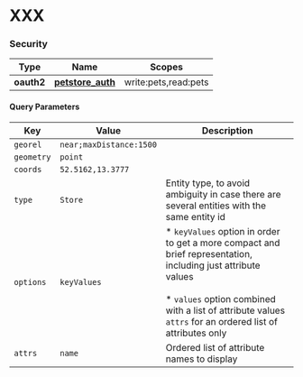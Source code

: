 # XXX


### Security

|Type|Name|Scopes|
|---|---|---|
|**oauth2**|**[petstore_auth](#petstore_auth)**|write:pets,read:pets|

#### Query Parameters

| Key | Value | Description |
| --- | ------|-------------|
| `georel` | `near;maxDistance:1500` |  |
| `geometry` | `point` |  |
| `coords` | `52.5162,13.3777` |  |
| `type` | `Store` | Entity type, to avoid ambiguity in case there are several entities with the same entity id |
| `options` | `keyValues` | * `keyValues` option in order to get a more compact and brief representation, including just attribute values<br><br>* `values` option combined with a list of attribute values  `attrs`  for an ordered list of attributes only |
| `attrs` | `name` | Ordered list of attribute names to display |

